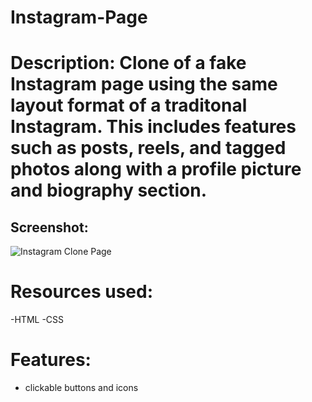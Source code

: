 # Instagram-Page

# Description: Clone of a fake Instagram page using the same layout format of a traditonal Instagram. This includes features such as posts, reels, and tagged photos along with a profile picture and biography section. 

## Screenshot:
![Instagram Clone Page](https://drive.google.com/uc?export=view&id=1vDyCNOTacFSI9KTkp0X1Lfmoju2A4BDj) 

# Resources used: 
-HTML
-CSS

# Features: 
- clickable buttons and icons
